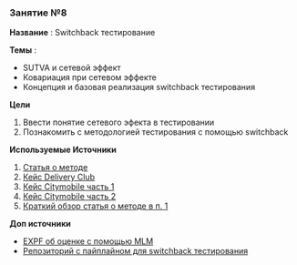 ### Занятие №8

**Название** : Switchback тестирование

**Темы** : 
  * SUTVA и сетевой эффект
  * Ковариация при сетевом эффекте 
  * Концепция и базовая реализация switchback тестирования
     
  **Цели**

  1. Ввести понятие сетевого эфекта в тестировании
  2. Познакомить с методологией тестирования с помощью switchback

**Используемые Источники**
1. [Статья о методе](https://arxiv.org/pdf/2009.00148)
2. [Кейс Delivery Club](https://habr.com/ru/companies/deliveryclub/articles/670762/)
3. [Кейс Citymobile часть 1](https://habr.com/ru/companies/citymobil/articles/560426/)
4. [Кейс Citymobile часть 2](https://habr.com/ru/companies/citymobil/articles/575218/) 
5. [Краткий обзор статья о методе в п. 1](https://towardsdatascience.com/how-to-optimize-your-switchback-a-b-test-configuration-791a28bee678/)

**Доп источники**
* [EXPF об оценке с помощью MLM](https://medium.com/statistics-experiments/switchback-тестирование-как-бороться-с-социальными-эффектами-в-a-b-тестах-39aab4f87cf7)
* [Репозиторий с пайплайном для switchback тестирования](https://github.com/omar-elmaria/switchback_test_dag)

